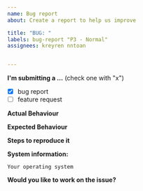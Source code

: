 ```yaml
---
name: Bug report
about: Create a report to help us improve

title: "BUG: "
labels: bug-report "P3 - Normal"
assignees: kreyren nntoan


---
```


**I'm submitting a ...**  (check one with "x")
- [x] bug report
- [ ] feature request

**Actual Behaviour**

<!-- Describe how the bug manifests. -->

**Expected Behaviour**

<!-- State here what the feature should enable the user to do. -->

**Steps to reproduce it**

<!-- Add steps to reproduce bugs or add information on the place where the feature should be implemented. Add links to a sample deployment or code. -->

**System information:**

<!-- Add information about the system your facing this bug on. If you think this is irrelevant or if it's a UI bug or a feature request, please remove this section -->
```
Your operating system
```

**Would you like to work on the issue?**

<!-- Let us know if this issue should be assigned to you or tell us who you think could help to solve this issue. -->
